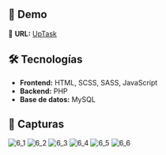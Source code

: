 ## 🚀 Demo
🔗 **URL:** [UpTask](https://uptask-with-mern.vercel.app/)

## 🛠️ Tecnologías
- **Frontend:** HTML, SCSS, SASS, JavaScript
- **Backend:** PHP
- **Base de datos:** MySQL

## 📸 Capturas
![6_1](https://github.com/user-attachments/assets/79761f23-ec99-42ba-b08a-d5fabb5e4f2a)
![6_2](https://github.com/user-attachments/assets/40b8cc1e-f927-47db-8083-2c611f160377)
![6_3](https://github.com/user-attachments/assets/c4a31ee4-ee41-44c5-b4c5-9ae0c4957bc6)
![6_4](https://github.com/user-attachments/assets/7a600c23-fda1-4695-8697-8497ad0a5cf3)
![6_5](https://github.com/user-attachments/assets/fbecc939-ab25-48f9-a6d0-e66e4f80022b)
![6_6](https://github.com/user-attachments/assets/4ad22181-31c0-4057-a108-b40650b1826e)
